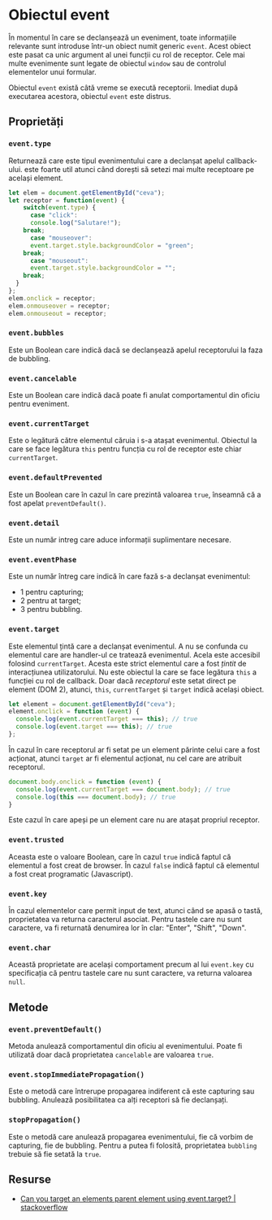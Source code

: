 # Obiectul event

În momentul în care se declanșează un eveniment, toate informațiile relevante sunt introduse într-un obiect numit generic `event`. Acest obiect este pasat ca unic argument al unei funcții cu rol de receptor. Cele mai multe evenimente sunt legate de obiectul `window` sau de controlul elementelor unui formular.

Obiectul `event` există câtă vreme se execută receptorii. Imediat după executarea acestora, obiectul `event` este distrus.

## Proprietăți

### `event.type`

Returnează care este tipul evenimentului care a declanșat apelul callback-ului. este foarte util atunci când dorești să setezi mai multe receptoare pe același element.

```javascript
let elem = document.getElementById("ceva");
let receptor = function(event) {
    switch(event.type) {
      case "click":
      console.log("Salutare!");
    break;
      case "mouseover":
      event.target.style.backgroundColor = "green";
    break;
      case "mouseout":
      event.target.style.backgroundColor = "";
    break;
  }
};
elem.onclick = receptor;
elem.onmouseover = receptor;
elem.onmouseout = receptor;
```

### `event.bubbles`

Este un Boolean care indică dacă se declanșează apelul receptorului la faza de bubbling.

### `event.cancelable`

Este un Boolean care indică dacă poate fi anulat comportamentul din oficiu pentru eveniment.

### `event.currentTarget`

Este o legătură către elementul căruia i s-a atașat evenimentul. Obiectul la care se face legătura `this` pentru funcția cu rol de receptor este chiar `currentTarget`.

### `event.defaultPrevented`

Este un Boolean care în cazul în care prezintă valoarea `true`, înseamnă că a fost apelat `preventDefault()`.

### `event.detail`

Este un număr intreg care aduce informații suplimentare necesare.

### `event.eventPhase`

Este un număr întreg care indică în care fază s-a declanșat evenimentul:

- 1 pentru capturing;
- 2 pentru at target;
- 3 pentru bubbling.

### `event.target`

Este elementul țintă care a declanșat evenimentul. A nu se confunda cu elementul care are handler-ul ce tratează evenimentul. Acela este accesibil folosind `currentTarget`. Acesta este strict elementul care a fost *țintit* de interacțiunea utilizatorului. Nu este obiectul la care se face legătura `this` a funcției cu rol de callback. Doar dacă *receptorul* este setat direct pe element (DOM 2), atunci, `this`, `currentTarget` și `target` indică același obiect.

```javascript
let element = document.getElementById("ceva");
element.onclick = function (event) {
  console.log(event.currentTarget === this); // true
  console.log(event.target === this); // true
};
```

În cazul în care receptorul ar fi setat pe un element părinte celui care a fost acționat, atunci `target` ar fi elementul acționat, nu cel care are atribuit receptorul.

```javascript
document.body.onclick = function (event) {
  console.log(event.currentTarget === document.body); // true
  console.log(this === document.body); // true
}
```

Este cazul în care apeși pe un element care nu are atașat propriul receptor.

### `event.trusted`

Aceasta este o valoare Boolean, care în cazul `true` indică faptul că elementul a fost creat de browser. În cazul `false` indică faptul că elementul a fost creat programatic (Javascript).

### `event.key`

În cazul elementelor care permit input de text, atunci când se apasă o tastă, proprietatea va returna caracterul asociat. Pentru tastele care nu sunt caractere, va fi returnată denumirea lor în clar: "Enter", "Shift", "Down".

### `event.char`

Această proprietate are același comportament precum al lui `event.key` cu specificația că pentru tastele care nu sunt caractere, va returna valoarea `null`.

## Metode

### `event.preventDefault()`

Metoda anulează comportamentul din oficiu al evenimentului. Poate fi utilizată doar dacă proprietatea `cancelable` are valoarea `true`.

### `event.stopImmediatePropagation()`

Este o metodă care întrerupe propagarea indiferent că este capturing sau bubbling. Anulează posibilitatea ca alți receptori să fie declanșați.

### `stopPropagation()`

Este o metodă care anulează propagarea evenimentului, fie că vorbim de capturing, fie de bubbling. Pentru a putea fi folosită, proprietatea `bubbling` trebuie să fie setată la `true`.

## Resurse

- [Can you target an elements parent element using event.target? | stackoverflow](https://stackoverflow.com/questions/29168719/can-you-target-an-elements-parent-element-using-event-target)